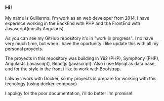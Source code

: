 <h3>Hi!</h3>

<p>
  My name is Guillermo. I'm work as an web developer from 2014. I have experince working in the BackEnd with PHP and the FrontEnd with Javascript(mostly Angularjs).
</p>
<p>
  As you can see my GitHub repository it's in "work in progress". I no have very much time, but when i have the oportunity i like update this with all my personal proyects.
</p>
<p>
The proyects in this repository was building in Yii2 (PHP), Symphony (PHP), AngularJs (javascript), Reactjs (javascript). Also i use Mysql as data base, and for the style in the front i like to work with Bootstrap.
</p>
<p>
<p>I always work with Docker, so my proyects is prepare for working with this tecnology (using docker-compose)</p>

<p>I apoligy for the poor documentation, i'll do better i'm promise! </p>
  
 
